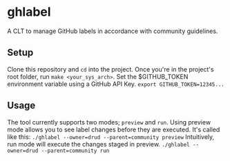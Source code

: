 # ghlabel
A CLT to manage GitHub labels in accordance with community guidelines.
## Setup
Clone this repository and `cd` into the project. Once you're in the project's root folder, run `make <your_sys_arch>`.
Set the $GITHUB_TOKEN environment variable using a GitHub API Key.
`export GITHUB_TOKEN=12345...`
## Usage
The tool currently supports two modes; `preview` and `run`.
Using preview mode allows you to see label changes before they are executed. It's called like this:
`./ghlabel --owner=drud --parent=community preview`
Intuitively, run mode will execute the changes staged in preview.
`./ghlabel --owner=drud --parent=community run`